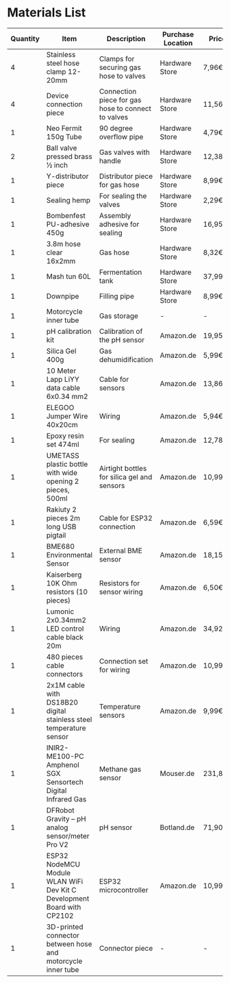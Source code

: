 # Materials List

| Quantity | Item | Description | Purchase Location | Price |
|----------|------|-------------|-------------------|-------|
| 4 | Stainless steel hose clamp 12-20mm | Clamps for securing gas hose to valves | Hardware Store | 7,96€ |
| 4 | Device connection piece | Connection piece for gas hose to connect to valves | Hardware Store | 11,56€ |
| 1 | Neo Fermit 150g Tube | 90 degree overflow pipe | Hardware Store | 4,79€ |
| 2 | Ball valve pressed brass ½ inch | Gas valves with handle | Hardware Store | 12,38€ |
| 1 | Y-distributor piece | Distributor piece for gas hose | Hardware Store | 8,99€ |
| 1 | Sealing hemp | For sealing the valves | Hardware Store | 2,29€ |
| 1 | Bombenfest PU-adhesive 450g | Assembly adhesive for sealing | Hardware Store | 16,95€ |
| 1 | 3.8m hose clear 16x2mm | Gas hose | Hardware Store | 8,32€ |
| 1 | Mash tun 60L | Fermentation tank | Hardware Store | 37,99€ |
| 1 | Downpipe | Filling pipe | Hardware Store | 8,99€ |
| 1 | Motorcycle inner tube | Gas storage | - | - |
| 1 | pH calibration kit | Calibration of the pH sensor | Amazon.de | 19,95€ |
| 1 | Silica Gel 400g | Gas dehumidification | Amazon.de | 5,99€ |
| 1 | 10 Meter Lapp LiYY data cable 6x0.34 mm2 | Cable for sensors | Amazon.de | 13,86€ |
| 1 | ELEGOO Jumper Wire 40x20cm | Wiring | Amazon.de | 5,94€ |
| 1 | Epoxy resin set 474ml | For sealing | Amazon.de | 12,78€ |
| 1 | UMETASS plastic bottle with wide opening 2 pieces, 500ml | Airtight bottles for silica gel and sensors | Amazon.de | 10,99€ |
| 1 | Rakiuty 2 pieces 2m long USB pigtail | Cable for ESP32 connection | Amazon.de | 6,59€ |
| 1 | BME680 Environmental Sensor | External BME sensor | Amazon.de | 18,15€ |
| 1 | Kaiserberg 10K Ohm resistors (10 pieces) | Resistors for sensor wiring | Amazon.de | 6,50€ |
| 1 | Lumonic 2x0.34mm2 LED control cable black 20m | Wiring | Amazon.de | 34,92€ |
| 1 | 480 pieces cable connectors | Connection set for wiring | Amazon.de | 10,99€ |
| 1 | 2x1M cable with DS18B20 digital stainless steel temperature sensor | Temperature sensors | Amazon.de | 9,99€ |
| 1 | INIR2-ME100-PC Amphenol SGX Sensortech Digital Infrared Gas | Methane gas sensor | Mouser.de | 231,88€ |
| 1 | DFRobot Gravity – pH analog sensor/meter Pro V2 | pH sensor | Botland.de | 71,90€ |
| 1 | ESP32 NodeMCU Module WLAN WiFi Dev Kit C Development Board with CP2102 | ESP32 microcontroller | Amazon.de | 10,99€ |
| 1 | 3D-printed connector between hose and motorcycle inner tube | Connector piece | - | - |
